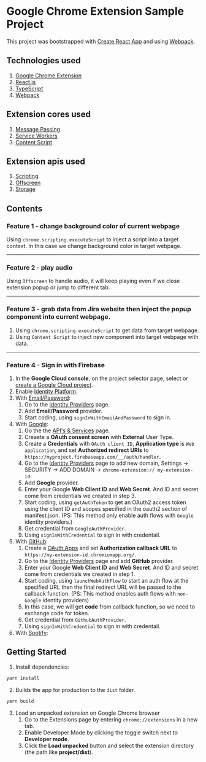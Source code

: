 # Google Chrome Extension Sample Project

This project was bootstrapped with [Create React App](https://github.com/facebook/create-react-app) and using [Webpack](https://webpack.js.org).

## Technologies used

1. [Google Chrome Extension](https://developer.chrome.com/docs/extensions/get-started)
2. [React.js](https://legacy.reactjs.org/)
3. [TypeScript](https://www.typescriptlang.org)
4. [Webpack](https://webpack.js.org)

## Extension cores used

1. [Message Passing](https://developer.chrome.com/docs/extensions/develop/concepts/messaging)
2. [Service Workers](https://developer.chrome.com/docs/extensions/develop/concepts/service-workers)
3. [Content Script](https://developer.chrome.com/docs/extensions/develop/concepts/content-scripts)

## Extension apis used

1. [Scripting](https://developer.chrome.com/docs/extensions/reference/api/scripting)
2. [Offscreen](https://developer.chrome.com/docs/extensions/reference/api/offscreen)
3. [Storage](https://developer.chrome.com/docs/extensions/reference/api/storage)

## Contents

### Feature 1 - change background color of current webpage

Using `chrome.scripting.executeScript` to inject a script into a target context. In this case we change background color in target webpage.

---

### Feature 2 - play audio

Using `Offscreen` to handle audio, it will keep playing even if we close extension popup or jump to different tab.

---

### Feature 3 - grab data from Jira website then inject the popup component into current webpage.

1. Using `chrome.scripting.executeScript` to get data from target webpage.
2. Using `Content Script` to inject new component into target webpage with data.

---

### Feature 4 - Sign in with Firebase

1. In the **Google Cloud console**, on the project selector page, select or [create a Google Cloud project](https://cloud.google.com/resource-manager/docs/creating-managing-projects).
2. Enable [Identity Platform](https://console.cloud.google.com/marketplace/details/google-cloud-platform/customer-identity).
3. With [Email/Password](https://cloud.google.com/identity-platform/docs/sign-in-user-email):
   1. Go to the [Identity Providers](https://console.cloud.google.com/customer-identity/providers) page.
   2. Add **Email/Password** provider.
   3. Start coding, using `signInWithEmailAndPassword` to sign in.
4. With [Google](https://cloud.google.com/identity-platform/docs/web/google):
   1. Go the the [API's & Services](https://console.cloud.google.com/apis/credentials) page.
   2. Creaete a **OAuth consent screen** with **External** User Type.
   3. Create a **Credentials** with `OAuth client ID`, **Application type** is `Web application`, and set **Authorized redirect URIs** to `https://myproject.firebaseapp.com/__/auth/handler`.
   4. Go to the [Identity Providers](https://console.cloud.google.com/customer-identity/providers) page to add new domain, Settings -> SECURITY -> ADD DOMAIN -> `chrome-extension:// my-extension-id`.
   5. Add **Google** provider.
   6. Enter your Google **Web Client ID** and **Web Secret**. And ID and secret come from credentials we created in step 3.
   7. Start coding, using `getAuthToken` to get an OAuth2 access token using the client ID and scopes specified in the oauth2 section of manifest.json. (PS: This method only enable auth flows with `Google` identity providers.)
   8. Get credential from `GoogleAuthProvider`.
   9. Using `signInWithCredential` to sign in with credentail.
5. With [GitHub](https://cloud.google.com/identity-platform/docs/web/github): 
   1. Create a [OAuth Apps](https://docs.github.com/en/apps/oauth-apps/building-oauth-apps/creating-an-oauth-app) and set **Authorization callback URL** to `https://my-extension-id.chromiumapp.org/`.
   2. Go to the [Identity Providers](https://console.cloud.google.com/customer-identity/providers) page and add **GitHub** provider.
   3. Enter your Google **Web Client ID** and **Web Secret**. And ID and secret come from credentials we created in step 1.
   4. Start coding, using `launchWebAuthFlow` to start an auth flow at the specified URL then the final redirect URL will be passed to the callback function. (PS:  This method enables auth flows with `non-Google` identity providers)
   5. In this case, we will get **code** from callback function, so we need to exchange code for token.
   6. Get credential from `GithubAuthProvider`.
   7. Using `signInWithCredential` to sign in with credentail.
6. With [Spotify](https://cloud.google.com/identity-platform/docs/web/custom):

## Getting Started

1. Install dependencies:

```bash
yarn install
```

2. Builds the app for production to the `dist` folder.

```bash
yarn build
```

3. Load an unpacked extension on Google Chrome browser
   1. Go to the Extensions page by entering `chrome://extensions` in a new tab.
   2. Enable Developer Mode by clicking the toggle switch next to **Developer mode**.
   3. Click the **Load unpacked** button and select the extension directory (the path like **project/dist**).
